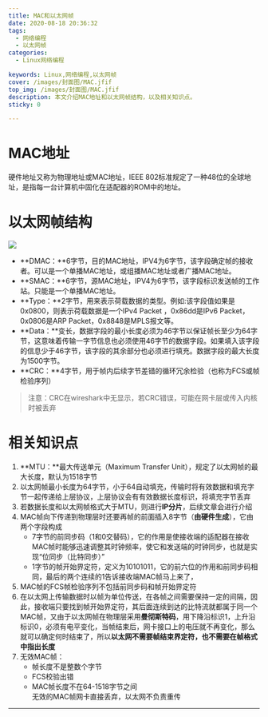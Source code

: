 ```yaml
---
title: MAC和以太网帧
date: 2020-08-18 20:36:32
tags:
  - 网络编程
  - 以太网帧
categories:
  - Linux网络编程

keywords: Linux,网络编程,以太网帧
cover: /images/封面图/MAC.jfif
top_img: /images/封面图/MAC.jfif
description: 本文介绍MAC地址和以太网帧结构，以及相关知识点。
sticky: 0

---
```


#  MAC地址

硬件地址又称为物理地址或MAC地址，IEEE 802标准规定了一种48位的全球地址，是指每一台计算机中固化在适配器的ROM中的地址。

# 以太网帧结构

<img src=/images/报文格式/MAC.png>

+ **DMAC：**6字节，目的MAC地址，IPV4为6字节，该字段确定帧的接收者。可以是一个单播MAC地址，或组播MAC地址或者广播MAC地址。
+ **SMAC：**6字节，源MAC地址，IPV4为6字节，该字段标识发送帧的工作站。只能是一个单播MAC地址。
+ **Type：**2字节，用来表示荷载数据的类型。例如:该字段值如果是0x0800，则表示荷载数据是一个IPv4 Packet ，0x86dd是IPv6 Packet，0x0806是ARP Packet，0x8848是MPLS报文等。
+ **Data：**变长，数据字段的最小长度必须为46字节以保证帧长至少为64字节，这意味着传输一字节信息也必须使用46字节的数据字段。如果填入该字段的信息少于46字节，该字段的其余部分也必须进行填充。数据字段的最大长度为1500字节。
+ **CRC：**4字节，用于帧内后续字节差错的循环冗余检验（也称为FCS或帧检验序列）

> 注意：CRC在wireshark中无显示，若CRC错误，可能在网卡层或传入内核时被丢弃


# 相关知识点

1. **MTU：**最大传送单元（Maximum Transfer Unit），规定了以太网帧的最大长度，默认为1518字节
2. 以太网帧最小长度为64字节，小于64自动填充，传输时将有效数据和填充字节一起传递给上层协议，上层协议会有有效数据长度标识，将填充字节丢弃
3. 若数据长度和以太网帧格式大于MTU，则进行**IP分片**，后续文章会进行介绍
4. MAC帧向下传递到物理层时还要再帧的前面插入8字节（**由硬件生成**），它由两个字段构成
    + 7字节的前同步码（1和0交替码），它的作用是使接收端的适配器在接收MAC帧时能够迅速调整其时钟频率，使它和发送端的时钟同步，也就是实现“位同步（比特同步）”
    + 1字节的帧开始界定符，定义为10101011，它的前六位的作用和前同步码相同，最后的两个连续的1告诉接收端MAC帧马上来了，
5. MAC帧的FCS帧检验序列不包括前同步码和帧开始界定符
6. 在以太网上传输数据时以帧为单位传送，在各帧之间需要保持一定的间隔，因此，接收端只要找到帧开始界定符，其后面连续到达的比特流就都属于同一个MAC帧，又由于以太网帧在物理层采用**曼彻斯特码**，用下降沿标识1，上升沿标识0，必须有电平变化，当帧结束后，网卡接口上的电压就不再变化，那么就可以确定何时结束了，所以**以太网不需要帧结束界定符，也不需要在帧格式中指出长度**
7. 无效MAC帧：
    + 帧长度不是整数个字节
    + FCS校验出错
    + MAC帧长度不在64-1518字节之间   
无效的MAC帧网卡直接丢弃，以太网不负责重传


---
